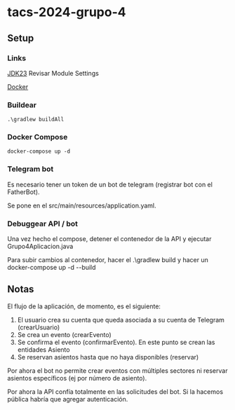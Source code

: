 # tacs-2024-grupo-4

## Setup
### Links
[JDK23](https://www.oracle.com/ar/java/technologies/downloads/)
Revisar Module Settings

[Docker](https://docs.docker.com/get-started/get-docker/)

### Buildear
    .\gradlew buildAll
    
### Docker Compose
    docker-compose up -d
    
### Telegram bot
Es necesario tener un token de un bot de telegram (registrar bot con el FatherBot).

Se pone en el src/main/resources/application.yaml.

### Debuggear API / bot
Una vez hecho el compose, detener el contenedor de la API y ejecutar Grupo4Aplicacion.java

Para subir cambios al contenedor, hacer el .\gradlew build y hacer un docker-compose up -d --build

## Notas
El flujo de la aplicación, de momento, es el siguiente:
1) El usuario crea su cuenta que queda asociada a su cuenta de Telegram (crearUsuario)
2) Se crea un evento (crearEvento)
3) Se confirma el evento (confirmarEvento). En este punto se crean las entidades Asiento
4) Se reservan asientos hasta que no haya disponibles (reservar)

Por ahora el bot no permite crear eventos con múltiples sectores ni reservar asientos específicos (ej por número de asiento).

Por ahora la API confía totalmente en las solicitudes del bot. Si la hacemos pública habría que agregar autenticación.
